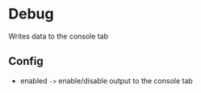 # Debug

Writes data to the console tab

## Config

- enabled `->` enable/disable output to the console tab
